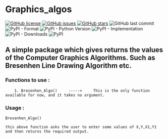 # Graphics_algos

[![GitHub license](https://img.shields.io/github/license/Chandu71202/Graphics_algos?style=for-the-badge)](https://github.com/Chandu71202/Graphics_algos/blob/main/LICENSE.txt) [![GitHub issues](https://img.shields.io/github/issues/Chandu71202/Graphics_algos?style=for-the-badge)](https://github.com/Chandu71202/Graphics_algos/issues) [![GitHub stars](https://img.shields.io/github/stars/Chandu71202/Graphics_algos?style=for-the-badge)](https://github.com/Chandu71202/Graphics_algos/stargazers) ![GitHub last commit](https://img.shields.io/github/last-commit/Chandu71202/Graphics_algos?style=for-the-badge) ![PyPI - Format](https://img.shields.io/pypi/format/Graphics_algos?style=for-the-badge) ![PyPI - Python Version](https://img.shields.io/pypi/pyversions/Graphics_algos?style=for-the-badge) ![PyPI - Implementation](https://img.shields.io/pypi/implementation/Graphics_algos?style=for-the-badge) ![PyPI - Downloads](https://img.shields.io/pypi/dd/Graphics_algos?style=for-the-badge) ![PyPI](https://img.shields.io/pypi/v/Graphics_algos?style=for-the-badge)


## A simple package which gives returns the values of the Computer Graphics Algorithms. Such as Bresenhen Line Drawing Algorithm etc.

### Functions to use :
        
        1. Bresenhen_Algo()     ----->     This is the only function available for now, and it takes no argument.
     
### Usage :
    
`Bresenhen_Algo()` 

    this above function asks the user to enter some values of X,Y,X1,Y1 and then returns the required output.
